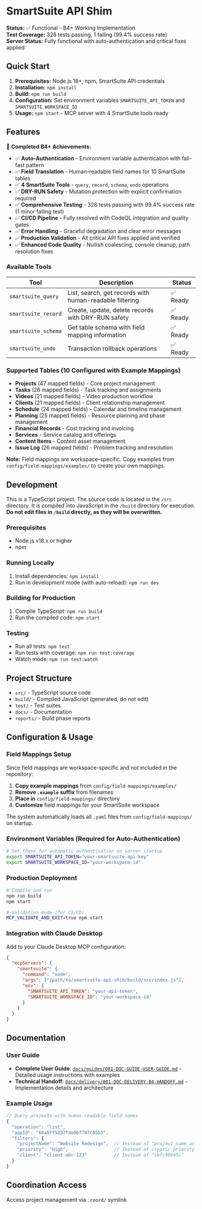 # SmartSuite API Shim

**Status:** ✅ Functional - B4+ Working Implementation  
**Test Coverage:** 328 tests passing, 1 failing (99.4% success rate)  
**Server Status:** Fully functional with auto-authentication and critical fixes applied  

## Quick Start
1. **Prerequisites:** Node.js 18+, npm, SmartSuite API credentials
2. **Installation:** `npm install`
3. **Build:** `npm run build` 
4. **Configuration:** Set environment variables `SMARTSUITE_API_TOKEN` and `SMARTSUITE_WORKSPACE_ID`
5. **Usage:** `npm start` - MCP server with 4 SmartSuite tools ready

## Features

🎯 **Completed B4+ Achievements:**
- ✅ **Auto-Authentication** - Environment variable authentication with fail-fast pattern
- ✅ **Field Translation** - Human-readable field names for 10 SmartSuite tables 
- ✅ **4 SmartSuite Tools** - `query`, `record`, `schema`, `undo` operations
- ✅ **DRY-RUN Safety** - Mutation protection with explicit confirmation required
- ✅ **Comprehensive Testing** - 328 tests passing with 99.4% success rate (1 minor failing test)
- ✅ **CI/CD Pipeline** - Fully resolved with CodeQL integration and quality gates
- ✅ **Error Handling** - Graceful degradation and clear error messages
- ✅ **Production Validation** - All critical API fixes applied and verified
- ✅ **Enhanced Code Quality** - Nullish coalescing, console cleanup, path resolution fixes

### Available Tools
| Tool | Description | Status |
|------|-------------|---------|
| `smartsuite_query` | List, search, get records with human-readable filtering | ✅ Ready |
| `smartsuite_record` | Create, update, delete records with DRY-RUN safety | ✅ Ready |
| `smartsuite_schema` | Get table schema with field mapping information | ✅ Ready |
| `smartsuite_undo` | Transaction rollback operations | ✅ Ready |

### Supported Tables (10 Configured with Example Mappings)
- **Projects** (47 mapped fields) - Core project management
- **Tasks** (26 mapped fields) - Task tracking and assignments  
- **Videos** (21 mapped fields) - Video production workflow
- **Clients** (21 mapped fields) - Client relationship management
- **Schedule** (24 mapped fields) - Calendar and timeline management
- **Planning** (25 mapped fields) - Resource planning and phase management
- **Financial Records** - Cost tracking and invoicing
- **Services** - Service catalog and offerings
- **Content Items** - Content asset management
- **Issue Log** (26 mapped fields) - Problem tracking and resolution

**Note:** Field mappings are workspace-specific. Copy examples from `config/field-mappings/examples/` to create your own mappings.

## Development

This is a TypeScript project. The source code is located in the `/src` directory. It is compiled into JavaScript in the `/build` directory for execution. **Do not edit files in `/build` directly, as they will be overwritten.**

### Prerequisites
- Node.js v18.x or higher
- npm

### Running Locally
1. Install dependencies: `npm install`
2. Run in development mode (with auto-reload): `npm run dev`

### Building for Production
1. Compile TypeScript: `npm run build`
2. Run the compiled code: `npm start`

### Testing
- Run all tests: `npm test`
- Run tests with coverage: `npm run test:coverage`
- Watch mode: `npm run test:watch`

## Project Structure
- `src/` - TypeScript source code  
- `build/` - Compiled JavaScript (generated, do not edit)
- `test/` - Test suites
- `docs/` - Documentation
- `reports/` - Build phase reports

## Configuration & Usage

### Field Mappings Setup
Since field mappings are workspace-specific and not included in the repository:

1. **Copy example mappings** from `config/field-mappings/examples/`
2. **Remove `.example` suffix** from filenames  
3. **Place in** `config/field-mappings/` directory
4. **Customize** field mappings for your SmartSuite workspace

The system automatically loads all `.yaml` files from `config/field-mappings/` on startup.

### Environment Variables (Required for Auto-Authentication)
```bash
# Set these for automatic authentication on server startup
export SMARTSUITE_API_TOKEN="your-smartsuite-api-key"
export SMARTSUITE_WORKSPACE_ID="your-workspace-id" 
```

### Production Deployment
```bash
# Compile and run
npm run build
npm start

# Validation mode (for CI/CD)
MCP_VALIDATE_AND_EXIT=true npm start
```

### Integration with Claude Desktop
Add to your Claude Desktop MCP configuration:
```json
{
  "mcpServers": {
    "smartsuite": {
      "command": "node",
      "args": ["/path/to/smartsuite-api-shim/build/src/index.js"],
      "env": {
        "SMARTSUITE_API_TOKEN": "your-api-token",
        "SMARTSUITE_WORKSPACE_ID": "your-workspace-id"
      }
    }
  }
}
```

## Documentation

### User Guide
- **Complete User Guide**: [`docs/guides/001-DOC-GUIDE-USER-GUIDE.md`](./docs/guides/001-DOC-GUIDE-USER-GUIDE.md) - Detailed usage instructions with examples
- **Technical Handoff**: [`docs/delivery/001-DOC-DELIVERY-B4-HANDOFF.md`](./docs/delivery/001-DOC-DELIVERY-B4-HANDOFF.md) - Implementation details and architecture

### Example Usage
```javascript
// Query projects with human-readable field names
{
  "operation": "list",
  "appId": "68a8ff5237fde0bf797c05b3",
  "filters": {
    "projectName": "Website Redesign",  // Instead of "project_name_actual"
    "priority": "High",                 // Instead of cryptic priority codes
    "client": "client-abc-123"          // Instead of "sbfc98645c"
  }
}
```

## Coordination Access
Access project management via `.coord/` symlink
